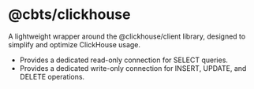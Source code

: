 # @cbts/clickhouse

A lightweight wrapper around the @clickhouse/client library, designed to simplify and optimize ClickHouse usage.

* Provides a dedicated read-only connection for SELECT queries.
* Provides a dedicated write-only connection for INSERT, UPDATE, and DELETE operations.
